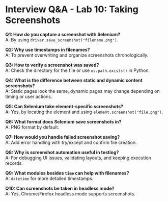 # Interview Q&A - Lab 10: Taking Screenshots

**Q1: How do you capture a screenshot with Selenium?**  
A: By using `driver.save_screenshot("filename.png")`.

**Q2: Why use timestamps in filenames?**  
A: To prevent overwriting and organize screenshots chronologically.

**Q3: How to verify a screenshot was saved?**  
A: Check the directory for the file or use `os.path.exists()` in Python.

**Q4: What is the difference between static and dynamic content screenshots?**  
A: Static pages look the same, dynamic pages may change depending on timing or user actions.

**Q5: Can Selenium take element-specific screenshots?**  
A: Yes, by locating the element and using `element.screenshot("file.png")`.

**Q6: What format does Selenium save screenshots in?**  
A: PNG format by default.

**Q7: How would you handle failed screenshot saving?**  
A: Add error handling with try/except and confirm file creation.

**Q8: Why is screenshot automation useful in testing?**  
A: For debugging UI issues, validating layouts, and keeping execution records.

**Q9: What modules besides `time` can help with filenames?**  
A: `datetime` for more detailed timestamps.

**Q10: Can screenshots be taken in headless mode?**  
A: Yes, Chrome/Firefox headless mode supports screenshots.
